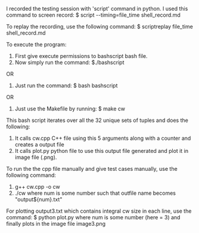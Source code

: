 I recorded the testing session with 'script' command in python.
I used this command to screen record:
    $ script --timing=file_time shell_record.md

To replay the recording, use the following command:
    $ scriptreplay file_time shell_record.md

To execute the program:
1. First give execute permissions to bashscript bash file.
2. Now simply run the command: $./bashscript

OR

1. Just run the command: $ bash bashscript

OR

1. Just use the Makefile by running: $ make cw

This bash script iterates over all the 32 unique sets of tuples and does the following:
1. It calls cw.cpp C++ file using this 5 arguments along with a counter and creates a output file
2. It calls plot.py python file to use this output file generated and plot it in image file (.png).

To run the the cpp file manually and give test cases manually, use the following command:
1. g++ cw.cpp -o cw
2. ./cw <ki> <km> <kn> <kf> <ps> <num> where num is some number such that outfile name becomes "output${num}.txt"

For plotting output3.txt which contains integral cw size in each line, use the command: 
$ python plot.py <num> <ki> <km> <kn> <kf> <ps> where num is some number (here = 3) and finally plots in the image file image3.png

